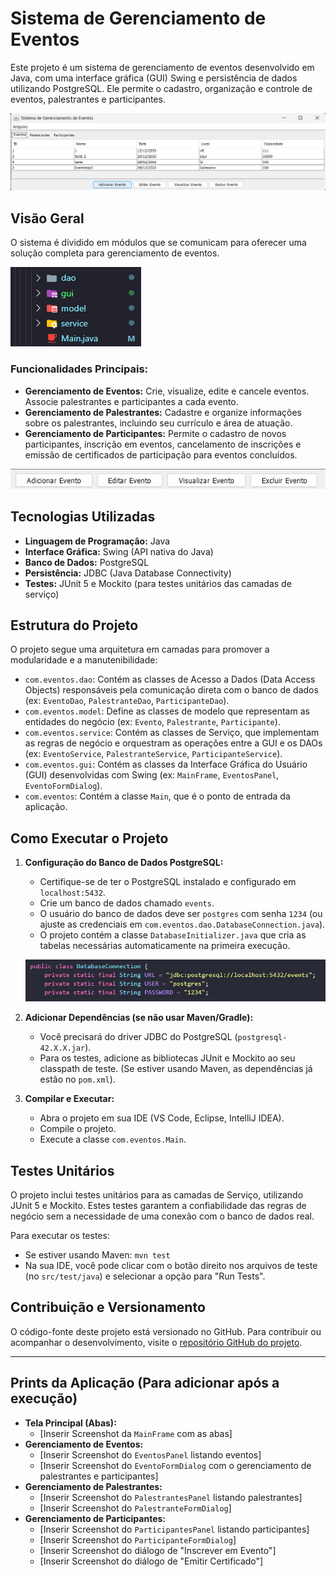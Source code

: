# Sistema de Gerenciamento de Eventos

Este projeto é um sistema de gerenciamento de eventos desenvolvido em Java, com uma interface gráfica (GUI) Swing e persistência de dados utilizando PostgreSQL. Ele permite o cadastro, organização e controle de eventos, palestrantes e participantes.

![Página principal](image-2.png)

## Visão Geral

O sistema é dividido em módulos que se comunicam para oferecer uma solução completa para gerenciamento de eventos.

![Módulos do código](image.png)

### Funcionalidades Principais:

* **Gerenciamento de Eventos:** Crie, visualize, edite e cancele eventos. Associe palestrantes e participantes a cada evento.
* **Gerenciamento de Palestrantes:** Cadastre e organize informações sobre os palestrantes, incluindo seu currículo e área de atuação.
* **Gerenciamento de Participantes:** Permite o cadastro de novos participantes, inscrição em eventos, cancelamento de inscrições e emissão de certificados de participação para eventos concluídos.

![opções de edição](image-1.png)

## Tecnologias Utilizadas

* **Linguagem de Programação:** Java
* **Interface Gráfica:** Swing (API nativa do Java)
* **Banco de Dados:** PostgreSQL
* **Persistência:** JDBC (Java Database Connectivity)
* **Testes:** JUnit 5 e Mockito (para testes unitários das camadas de serviço)

## Estrutura do Projeto

O projeto segue uma arquitetura em camadas para promover a modularidade e a manutenibilidade:

* `com.eventos.dao`: Contém as classes de Acesso a Dados (Data Access Objects) responsáveis pela comunicação direta com o banco de dados (ex: `EventoDao`, `PalestranteDao`, `ParticipanteDao`).
* `com.eventos.model`: Define as classes de modelo que representam as entidades do negócio (ex: `Evento`, `Palestrante`, `Participante`).
* `com.eventos.service`: Contém as classes de Serviço, que implementam as regras de negócio e orquestram as operações entre a GUI e os DAOs (ex: `EventoService`, `PalestranteService`, `ParticipanteService`).
* `com.eventos.gui`: Contém as classes da Interface Gráfica do Usuário (GUI) desenvolvidas com Swing (ex: `MainFrame`, `EventosPanel`, `EventoFormDialog`).
* `com.eventos`: Contém a classe `Main`, que é o ponto de entrada da aplicação.

## Como Executar o Projeto

1.  **Configuração do Banco de Dados PostgreSQL:**
    * Certifique-se de ter o PostgreSQL instalado e configurado em `localhost:5432`.
    * Crie um banco de dados chamado `events`.
    * O usuário do banco de dados deve ser `postgres` com senha `1234` (ou ajuste as credenciais em `com.eventos.dao.DatabaseConnection.java`).
    * O projeto contém a classe `DatabaseInitializer.java` que cria as tabelas necessárias automaticamente na primeira execução.

    ![alt text](image-3.png)

2.  **Adicionar Dependências (se não usar Maven/Gradle):**
    * Você precisará do driver JDBC do PostgreSQL (`postgresql-42.X.X.jar`).
    * Para os testes, adicione as bibliotecas JUnit e Mockito ao seu classpath de teste. (Se estiver usando Maven, as dependências já estão no `pom.xml`).

3.  **Compilar e Executar:**
    * Abra o projeto em sua IDE (VS Code, Eclipse, IntelliJ IDEA).
    * Compile o projeto.
    * Execute a classe `com.eventos.Main`.

## Testes Unitários

O projeto inclui testes unitários para as camadas de Serviço, utilizando JUnit 5 e Mockito. Estes testes garantem a confiabilidade das regras de negócio sem a necessidade de uma conexão com o banco de dados real.

Para executar os testes:
* Se estiver usando Maven: `mvn test`
* Na sua IDE, você pode clicar com o botão direito nos arquivos de teste (no `src/test/java`) e selecionar a opção para "Run Tests".

## Contribuição e Versionamento

O código-fonte deste projeto está versionado no GitHub. Para contribuir ou acompanhar o desenvolvimento, visite o [repositório GitHub do projeto](LINK_DO_SEU_REPOSITORIO_AQUI).

---

## Prints da Aplicação (Para adicionar após a execução)

* **Tela Principal (Abas):**
    * [Inserir Screenshot da `MainFrame` com as abas]
* **Gerenciamento de Eventos:**
    * [Inserir Screenshot do `EventosPanel` listando eventos]
    * [Inserir Screenshot do `EventoFormDialog` com o gerenciamento de palestrantes e participantes]
* **Gerenciamento de Palestrantes:**
    * [Inserir Screenshot do `PalestrantesPanel` listando palestrantes]
    * [Inserir Screenshot do `PalestranteFormDialog`]
* **Gerenciamento de Participantes:**
    * [Inserir Screenshot do `ParticipantesPanel` listando participantes]
    * [Inserir Screenshot do `ParticipanteFormDialog`]
    * [Inserir Screenshot do diálogo de "Inscrever em Evento"]
    * [Inserir Screenshot do diálogo de "Emitir Certificado"]